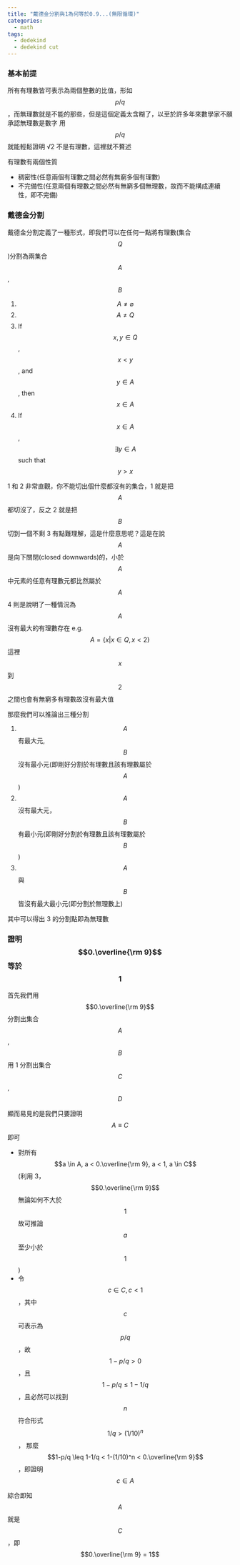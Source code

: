 ```yaml
---
title: "戴德金分割與1為何等於0.9...(無限循環)"
categories:
  - math
tags:
  - dedekind
  - dedekind cut
---
```


### 基本前提

所有有理數皆可表示為兩個整數的比值，形如 $$p/q$$ ，而無理數就是不能的那些，但是這個定義太含糊了，以至於許多年來數學家不願承認無理數是數字
用 $$p/q$$ 就能輕鬆證明 √2 不是有理數，這裡就不贅述

有理數有兩個性質

- 稠密性(任意兩個有理數之間必然有無窮多個有理數)
- 不完備性(任意兩個有理數之間必然有無窮多個無理數，故而不能構成連續性，即不完備)

### 戴德金分割

戴德金分割定義了一種形式，即我們可以在任何一點將有理數(集合 $$Q$$)分割為兩集合 $$A$$, $$B$$

1. $$A \ne \varnothing$$
2. $$A \ne Q$$
3. If $$x, y \in Q$$, $$x < y$$, and $$y \in A$$, then $$x ∈ A$$
4. If $$x \in A$$, $$\exists y \in A$$ such that $$y > x$$

1 和 2 非常直觀，你不能切出個什麼都沒有的集合，1 就是把 $$A$$ 都切沒了，反之 2 就是把 $$B$$ 切到一個不剩
3 有點難理解，這是什麼意思呢？這是在說 $$A$$ 是向下關閉(closed downwards)的，小於 $$A$$ 中元素的任意有理數元都比然屬於 $$A$$
4 則是說明了一種情況為 $$A$$ 沒有最大的有理數存在 e.g. $$A = \{x | x \in Q, x < 2\}$$ 這裡 $$x$$ 到 $$2$$ 之間也會有無窮多有理數故沒有最大值

那麼我們可以推論出三種分割

1. $$A$$ 有最大元, $$B$$ 沒有最小元(即剛好分割於有理數且該有理數屬於 $$A$$)
2. $$A$$ 沒有最大元，$$B$$ 有最小元(即剛好分割於有理數且該有理數屬於 $$B$$)
3. $$A$$ 與 $$B$$ 皆沒有最大最小元(即分割於無理數上)

其中可以得出 3 的分割點即為無理數

### 證明 $$0.\overline{\rm 9}$$ 等於 $$1$$

首先我們用 $$0.\overline{\rm 9}$$ 分割出集合 $$A$$, $$B$$
用 1 分割出集合 $$C$$, $$D$$

顯而易見的是我們只要證明 $$A \equiv C$$ 即可

- 對所有 $$a \in A, a < 0.\overline{\rm 9}, a < 1, a \in C$$ (利用 3，$$0.\overline{\rm 9}$$ 無論如何不大於 $$1$$ 故可推論 $$a$$ 至少小於 $$1$$)
- 令 $$c \in C, c < 1$$，其中 $$c$$ 可表示為 $$p/q$$，故 $$1-p/q > 0$$，且 $$1-p/q \leq 1-1/q$$，且必然可以找到 $$n$$ 符合形式 $$1/q > (1/10)^n$$，
  那麼 $$1-p/q \leq 1-1/q < 1-(1/10)^n < 0.\overline{\rm 9}$$，即證明 $$c \in A$$

綜合即知 $$A$$ 就是 $$C$$，即 $$0.\overline{\rm 9} = 1$$
